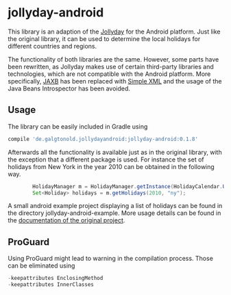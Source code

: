 # jollyday-android
This library is an adaption of the [Jollyday](https://github.com/svendiedrichsen/jollyday) for the Android platform. Just like the original library, it can be used to determine the local holidays for different countries and regions.

The functionality of both libraries are the same. However, some parts have been rewritten, as Jollyday makes use of certain third-party libraries and technologies, which are not compatible with the Android platform. More specifically, [JAXB](https://jaxb.java.net/) has been replaced with [Simple XML](http://simple.sourceforge.net/) and the usage of the Java Beans Introspector has been avoided.   

## Usage

The library can be easily included in Gradle using
```groovy
compile 'de.galgtonold.jollydayandroid:jollyday-android:0.1.8'
```
Afterwards all the functionality is available just as in the original library, with the exception that a different package is used. For instance the set of holidays from New York in the year 2010 can be obtained in the following way.
```java
        HolidayManager m = HolidayManager.getInstance(HolidayCalendar.UNITED_STATES);
        Set<Holiday> holidays = m.getHolidays(2010, "ny");
```
A small android example project displaying a list of holidays can be found in the directory jollyday-android-example.
More usage details can be found in the [documentation of the original project](http://jollyday.sourceforge.net/usage.html).

## ProGuard

Using ProGuard might lead to warning in the compilation process. Those can be eliminated using
```java
-keepattributes EnclosingMethod
-keepattributes InnerClasses
```